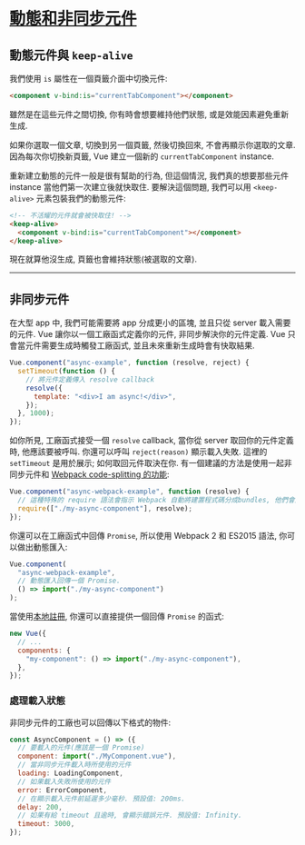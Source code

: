 # [動態和非同步元件](https://vuejs.org/v2/guide/components-dynamic-async.html)

## 動態元件與 `keep-alive`

我們使用 `is` 屬性在一個頁籤介面中切換元件:

```html
<component v-bind:is="currentTabComponent"></component>
```

雖然是在這些元件之間切換, 你有時會想要維持他們狀態, 或是效能因素避免重新生成.

如果你選取一個文章, 切換到另一個頁籤, 然後切換回來, 不會再顯示你選取的文章. 因為每次你切換新頁籤, Vue 建立一個新的 `currentTabComponent` instance.

重新建立動態的元件一般是很有幫助的行為, 但這個情況, 我們真的想要那些元件 instance 當他們第一次建立後就快取住. 要解決這個問題, 我們可以用 `<keep-alive>` 元素包裝我們的動態元件:

```html
<!-- 不活耀的元件就會被快取住! -->
<keep-alive>
  <component v-bind:is="currentTabComponent"></component>
</keep-alive>
```

現在就算他沒生成, 頁籤也會維持狀態(被選取的文章).

---

## 非同步元件

在大型 app 中, 我們可能需要將 app 分成更小的區塊, 並且只從 server 載入需要的元件. Vue 讓你以一個工廠函式定義你的元件, 非同步解決你的元件定義. Vue 只會當元件需要生成時觸發工廠函式, 並且未來重新生成時會有快取結果.

```javascript
Vue.component("async-example", function (resolve, reject) {
  setTimeout(function () {
    // 將元件定義傳入 resolve callback
    resolve({
      template: "<div>I am async!</div>",
    });
  }, 1000);
});
```

如你所見, 工廠函式接受一個 `resolve` callback, 當你從 server 取回你的元件定義時, 他應該要被呼叫. 你還可以呼叫 `reject(reason)` 顯示載入失敗. 這裡的 `setTimeout` 是用於展示; 如何取回元件取決在你. 有一個建議的方法是使用一起非同步元件和 [Webpack code-splitting 的功能](https://webpack.js.org/guides/code-splitting/):

```javascript
Vue.component("async-webpack-example", function (resolve) {
  // 這種特殊的 require 語法會指示 Webpack 自動將建置程式碼分成bundles, 他們會透過 ajax 載入.
  require(["./my-async-component"], resolve);
});
```

你還可以在工廠函式中回傳 `Promise`, 所以使用 Webpack 2 和 ES2015 語法, 你可以做出動態匯入:

```javascript
Vue.component(
  "async-webpack-example",
  // 動態匯入回傳一個 Promise.
  () => import("./my-async-component")
);
```

當使用[本地註冊](https://vuejs.org/v2/guide/components-registration.html#Local-Registration), 你還可以直接提供一個回傳 `Promise` 的函式:

```javascript
new Vue({
  // ...
  components: {
    "my-component": () => import("./my-async-component"),
  },
});
```

### 處理載入狀態

非同步元件的工廠也可以回傳以下格式的物件:

```javascript
const AsyncComponent = () => ({
  // 要載入的元件(應該是一個 Promise)
  component: import("./MyComponent.vue"),
  // 當非同步元件載入時所使用的元件
  loading: LoadingComponent,
  // 如果載入失敗所使用的元件
  error: ErrorComponent,
  // 在顯示載入元件前延遲多少毫秒. 預設值: 200ms.
  delay: 200,
  // 如果有給 timeout 且逾時, 會顯示錯誤元件. 預設值: Infinity.
  timeout: 3000,
});
```
